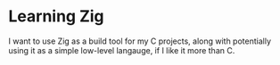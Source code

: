 # Learning Zig

I want to use Zig as a build tool for my C projects, along with potentially
using it as a simple low-level langauge, if I like it more than C.

